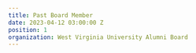```yaml
---
title: Past Board Member
date: 2023-04-12 03:00:00 Z
position: 1
organization: West Virginia University Alumni Board
---
```


